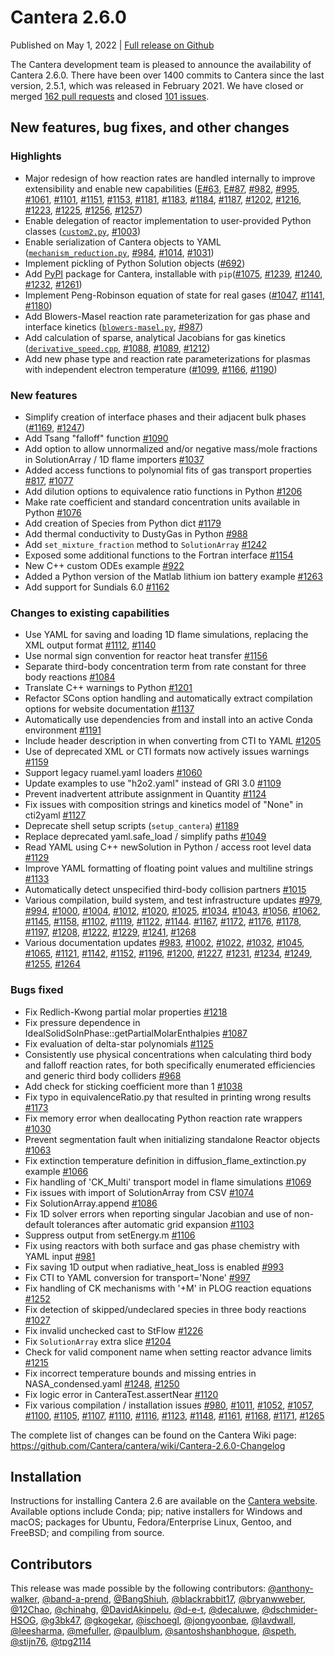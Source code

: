 <!--
.. title: Cantera 2.6.0
.. slug: v2.6.0
.. date: 2022-05-01
.. tags: 
.. category: 
.. link: 
.. description: 
.. type: text
-->

# Cantera 2.6.0

Published on May 1, 2022 | [Full release on Github](https://github.com/Cantera/cantera/releases/tag/v2.6.0)

The Cantera development team is pleased to announce the availability of Cantera 2.6.0. There have been over 1400 commits to Cantera since the last version, 2.5.1, which was released in February 2021. We have closed or merged [162 pull requests](https://github.com/Cantera/cantera/pulls?q=is%3Apr+merged%3A2021-02-13..2022-05-01+is%3Aclosed) and closed [101 issues](https://github.com/Cantera/cantera/issues?page=4&q=is%3Aissue+closed%3A2021-02-13..2022-05-01+is%3Aclosed).

## New features, bug fixes, and other changes

### Highlights
- Major redesign of how reaction rates are handled internally to improve extensibility and enable new capabilities ([E#63](https://github.com/Cantera/enhancements/issues/63), [E#87](https://github.com/Cantera/enhancements/issues/87), [#982](https://github.com/Cantera/cantera/pull/982), [#995](https://github.com/Cantera/cantera/pull/995), [#1061](https://github.com/Cantera/cantera/pull/1061), [#1101](https://github.com/Cantera/cantera/pull/1101), [#1151](https://github.com/Cantera/cantera/pull/1151), [#1153](https://github.com/Cantera/cantera/pull/1153), [#1181](https://github.com/Cantera/cantera/pull/1181), [#1183](https://github.com/Cantera/cantera/pull/1183), [#1184](https://github.com/Cantera/cantera/pull/1184), [#1187](https://github.com/Cantera/cantera/pull/1187), [#1202](https://github.com/Cantera/cantera/pull/1202), [#1216](https://github.com/Cantera/cantera/pull/1216), [#1223](https://github.com/Cantera/cantera/pull/1223), [#1225](https://github.com/Cantera/cantera/pull/1225), [#1256](https://github.com/Cantera/cantera/pull/1256), [#1257](https://github.com/Cantera/cantera/pull/1257))
- Enable delegation of reactor implementation to user-provided Python classes ([`custom2.py`](https://github.com/Cantera/cantera/blob/main/interfaces/cython/cantera/examples/reactors/custom2.py), [#1003](https://github.com/Cantera/cantera/pull/1003))
- Enable serialization of Cantera objects to YAML ([`mechanism_reduction.py`](https://github.com/Cantera/cantera/blob/main/interfaces/cython/cantera/examples/kinetics/mechanism_reduction.py), [#984](https://github.com/Cantera/cantera/pull/984), [#1014](https://github.com/Cantera/cantera/pull/1014), [#1031](https://github.com/Cantera/cantera/pull/1031))
- Implement pickling of Python Solution objects ([#692](https://github.com/Cantera/cantera/pull/692))
- Add [PyPI](https://pypi.org/project/Cantera/) package for Cantera, installable with `pip`([#1075](https://github.com/Cantera/cantera/pull/1075), [#1239](https://github.com/Cantera/cantera/pull/1239), [#1240](https://github.com/Cantera/cantera/pull/1240), [#1232](https://github.com/Cantera/cantera/pull/1232), [#1261](https://github.com/Cantera/cantera/pull/1261))
- Implement Peng-Robinson equation of state for real gases ([#1047](https://github.com/Cantera/cantera/pull/1047), [#1141](https://github.com/Cantera/cantera/pull/1141), [#1180](https://github.com/Cantera/cantera/pull/1180))
- Add Blowers-Masel reaction rate parameterization for gas phase and interface kinetics ([`blowers-masel.py`](https://github.com/Cantera/cantera/blob/main/interfaces/cython/cantera/examples/kinetics/blowers_masel.py), [#987](https://github.com/Cantera/cantera/pull/987))
- Add calculation of sparse, analytical Jacobians for gas kinetics ([`derivative_speed.cpp`](https://github.com/Cantera/cantera/blob/main/samples/cxx/jacobian/derivative_speed.cpp), [#1088](https://github.com/Cantera/cantera/pull/1088), [#1089](https://github.com/Cantera/cantera/pull/1089), [#1212](https://github.com/Cantera/cantera/pull/1212))
- Add new phase type and reaction rate parameterizations for plasmas with independent electron temperature ([#1099](https://github.com/Cantera/cantera/pull/1099), [#1166](https://github.com/Cantera/cantera/pull/1166), [#1190](https://github.com/Cantera/cantera/pull/1190))

### New features
- Simplify creation of interface phases and their adjacent bulk phases ([#1169](https://github.com/Cantera/cantera/pull/1169), [#1247](https://github.com/Cantera/cantera/pull/1247))
- Add Tsang "falloff" function [#1090](https://github.com/Cantera/cantera/pull/1090)
- Add option to allow unnormalized and/or negative mass/mole fractions in SolutionArray / 1D flame importers  [#1037](https://github.com/Cantera/cantera/pull/1037)
- Added access functions to polynomial fits of gas transport properties [#817](https://github.com/Cantera/cantera/pull/817), [#1077](https://github.com/Cantera/cantera/pull/1077)
- Add dilution options to equivalence ratio functions in Python [#1206](https://github.com/Cantera/cantera/pull/1206)
- Make rate coefficient and standard concentration units available in Python [#1076](https://github.com/Cantera/cantera/pull/1076)
- Add creation of Species from Python dict [#1179](https://github.com/Cantera/cantera/pull/1179)
- Add thermal conductivity to DustyGas in Python [#988](https://github.com/Cantera/cantera/pull/988)
- Add `set_mixture_fraction` method to `SolutionArray` [#1242](https://github.com/Cantera/cantera/pull/1242)
- Exposed some additional functions to the Fortran interface [#1154](https://github.com/Cantera/cantera/pull/1154)
- New C++ custom ODEs example [#922](https://github.com/Cantera/cantera/pull/922)
- Added a Python version of the Matlab lithium ion battery example [#1263](https://github.com/Cantera/cantera/pull/1263)
- Add support for Sundials 6.0 [#1162](https://github.com/Cantera/cantera/pull/1162)

### Changes to existing capabilities
- Use YAML for saving and loading 1D flame simulations, replacing the XML output format [#1112](https://github.com/Cantera/cantera/pull/1112), [#1140](https://github.com/Cantera/cantera/pull/1140)
- Use normal sign convention for reactor heat transfer [#1156](https://github.com/Cantera/cantera/pull/1156)
- Separate third-body concentration term from rate constant for three body reactions [#1084](https://github.com/Cantera/cantera/pull/1084)
- Translate C++ warnings to Python [#1201](https://github.com/Cantera/cantera/pull/1201)
- Refactor SCons option handling and automatically extract compilation options for website documentation [#1137](https://github.com/Cantera/cantera/pull/1137)
- Automatically use dependencies from and install into an active Conda environment [#1191](https://github.com/Cantera/cantera/pull/1191)
- Include header description in when converting from CTI to YAML [#1205](https://github.com/Cantera/cantera/pull/1205)
- Use of deprecated XML or CTI formats now actively issues warnings [#1159](https://github.com/Cantera/cantera/pull/1159)
- Support legacy ruamel.yaml loaders [#1060](https://github.com/Cantera/cantera/pull/1060)
- Update examples to use "h2o2.yaml" instead of GRI 3.0 [#1109](https://github.com/Cantera/cantera/pull/1109)
- Prevent inadvertent attribute assignment in Quantity [#1124](https://github.com/Cantera/cantera/pull/1124)
- Fix issues with composition strings and kinetics model of "None" in cti2yaml [#1127](https://github.com/Cantera/cantera/pull/1127)
- Deprecate shell setup scripts (`setup_cantera`) [#1189](https://github.com/Cantera/cantera/pull/1189)
- Replace deprecated yaml.safe_load / simplify paths [#1049](https://github.com/Cantera/cantera/pull/1049)
- Read YAML using C++ newSolution in Python / access root level data [#1129](https://github.com/Cantera/cantera/pull/1129)
- Improve YAML formatting of floating point values and multiline strings [#1133](https://github.com/Cantera/cantera/pull/1133)
- Automatically detect unspecified third-body collision partners [#1015](https://github.com/Cantera/cantera/pull/1015)
- Various compilation, build system, and test infrastructure updates [#979](https://github.com/Cantera/cantera/pull/979), [#994](https://github.com/Cantera/cantera/pull/994), [#1000](https://github.com/Cantera/cantera/pull/1000), [#1004](https://github.com/Cantera/cantera/pull/1004), [#1012](https://github.com/Cantera/cantera/pull/1012), [#1020](https://github.com/Cantera/cantera/pull/1020), [#1025](https://github.com/Cantera/cantera/pull/1025), [#1034](https://github.com/Cantera/cantera/pull/1034), [#1043](https://github.com/Cantera/cantera/pull/1043), [#1056](https://github.com/Cantera/cantera/pull/1056), [#1062](https://github.com/Cantera/cantera/pull/1062), [#1145](https://github.com/Cantera/cantera/pull/1145), [#1158](https://github.com/Cantera/cantera/pull/1158), [#1102](https://github.com/Cantera/cantera/pull/1102), [#1119](https://github.com/Cantera/cantera/pull/1119), [#1122](https://github.com/Cantera/cantera/pull/1122), [#1144](https://github.com/Cantera/cantera/pull/1144). [#1167](https://github.com/Cantera/cantera/pull/1167), [#1172](https://github.com/Cantera/cantera/pull/1172), [#1176](https://github.com/Cantera/cantera/pull/1176), [#1178](https://github.com/Cantera/cantera/pull/1178), [#1197](https://github.com/Cantera/cantera/pull/1197), [#1208](https://github.com/Cantera/cantera/pull/1208), [#1222](https://github.com/Cantera/cantera/pull/1222), [#1229](https://github.com/Cantera/cantera/pull/1229), [#1241](https://github.com/Cantera/cantera/pull/1241), [#1268](https://github.com/Cantera/cantera/pull/1268)
- Various documentation updates [#983](https://github.com/Cantera/cantera/pull/983), [#1002](https://github.com/Cantera/cantera/pull/1002), [#1022](https://github.com/Cantera/cantera/pull/1022), [#1032](https://github.com/Cantera/cantera/pull/1032), [#1045](https://github.com/Cantera/cantera/pull/1045), [#1065](https://github.com/Cantera/cantera/pull/1065), [#1121](https://github.com/Cantera/cantera/pull/1121), [#1142](https://github.com/Cantera/cantera/pull/1142), [#1152](https://github.com/Cantera/cantera/pull/1152), [#1196](https://github.com/Cantera/cantera/pull/1196), [#1200](https://github.com/Cantera/cantera/pull/1200), [#1227](https://github.com/Cantera/cantera/pull/1227), [#1231](https://github.com/Cantera/cantera/pull/1231), [#1234](https://github.com/Cantera/cantera/pull/1234), [#1249](https://github.com/Cantera/cantera/pull/1249), [#1255](https://github.com/Cantera/cantera/pull/1255), [#1264](https://github.com/Cantera/cantera/pull/1264)

### Bugs fixed
- Fix Redlich-Kwong partial molar properties [#1218](https://github.com/Cantera/cantera/pull/1218)
- Fix pressure dependence in IdealSolidSolnPhase::getPartialMolarEnthalpies [#1087](https://github.com/Cantera/cantera/pull/1087)
- Fix evaluation of delta-star polynomials [#1125](https://github.com/Cantera/cantera/pull/1125)
- Consistently use physical concentrations when calculating third body and falloff reaction rates, for both specifically enumerated efficiencies and generic third body colliders [#968](https://github.com/Cantera/cantera/pull/968)
- Add check for sticking coefficient more than 1 [#1038](https://github.com/Cantera/cantera/pull/1038)
- Fix typo in equivalenceRatio.py that resulted in printing wrong results [#1173](https://github.com/Cantera/cantera/pull/1173)
- Fix memory error when deallocating Python reaction rate wrappers [#1030](https://github.com/Cantera/cantera/pull/1030)
- Prevent segmentation fault when initializing standalone Reactor objects [#1063](https://github.com/Cantera/cantera/pull/1063)
- Fix extinction temperature definition in diffusion_flame_extinction.py example [#1066](https://github.com/Cantera/cantera/pull/1066)
- Fix handling of 'CK_Multi' transport model in flame simulations [#1069](https://github.com/Cantera/cantera/pull/1069)
- Fix issues with import of SolutionArray from CSV [#1074](https://github.com/Cantera/cantera/pull/1074)
- Fix SolutionArray.append [#1086](https://github.com/Cantera/cantera/pull/1086)
- Fix 1D solver errors when reporting singular Jacobian and use of non-default tolerances after automatic grid expansion [#1103](https://github.com/Cantera/cantera/pull/1103)
- Suppress output from setEnergy.m [#1106](https://github.com/Cantera/cantera/pull/1106)
- Fix using reactors with both surface and gas phase chemistry with YAML input [#981](https://github.com/Cantera/cantera/pull/981)
- Fix saving 1D output when radiative_heat_loss is enabled [#993](https://github.com/Cantera/cantera/pull/993)
- Fix CTI to YAML conversion for transport='None' [#997](https://github.com/Cantera/cantera/pull/997)
- Fix handling of CK mechanisms with '+M' in PLOG reaction equations [#1252](https://github.com/Cantera/cantera/pull/1252)
- Fix detection of skipped/undeclared species in three body reactions [#1027](https://github.com/Cantera/cantera/pull/1027) 
- Fix invalid unchecked cast to StFlow [#1226](https://github.com/Cantera/cantera/pull/1226)
- Fix `SolutionArray` extra slice [#1204](https://github.com/Cantera/cantera/pull/1204)
- Check for valid component name when setting reactor advance limits [#1215](https://github.com/Cantera/cantera/pull/1215)
- Fix incorrect temperature bounds and missing entries in NASA_condensed.yaml [#1248](https://github.com/Cantera/cantera/pull/1248), [#1250](https://github.com/Cantera/cantera/pull/1250)
- Fix logic error in CanteraTest.assertNear [#1120](https://github.com/Cantera/cantera/pull/1120)
- Fix various compilation / installation issues [#980](https://github.com/Cantera/cantera/pull/980), [#1011](https://github.com/Cantera/cantera/pull/1011), [#1052](https://github.com/Cantera/cantera/pull/1052), [#1057](https://github.com/Cantera/cantera/pull/1057), [#1100](https://github.com/Cantera/cantera/pull/1100), [#1105](https://github.com/Cantera/cantera/pull/1105), [#1107](https://github.com/Cantera/cantera/pull/1107), [#1110](https://github.com/Cantera/cantera/pull/1110), [#1116](https://github.com/Cantera/cantera/pull/1116), [#1123](https://github.com/Cantera/cantera/pull/1123), [#1148](https://github.com/Cantera/cantera/pull/1148), [#1161](https://github.com/Cantera/cantera/pull/1161), [#1168](https://github.com/Cantera/cantera/pull/1168), [#1171](https://github.com/Cantera/cantera/pull/1171), [#1265](https://github.com/Cantera/cantera/pull/1265)

The complete list of changes can be found on the Cantera Wiki page: https://github.com/Cantera/cantera/wiki/Cantera-2.6.0-Changelog

## Installation

Instructions for installing Cantera 2.6 are available on the [Cantera website](https://cantera.org/install/index.html). Available options include Conda; pip; native installers for Windows and macOS; packages for Ubuntu, Fedora/Enterprise Linux, Gentoo, and FreeBSD; and compiling from source.

## Contributors
This release was made possible by the following contributors: [@anthony-walker](https://github.com/anthony-walker), [@band-a-prend](https://github.com/band-a-prend), [@BangShiuh](https://github.com/BangShiuh), [@blackrabbit17](https://github.com/blackrabbit17), [@bryanwweber](https://github.com/bryanwweber), [@12Chao](https://github.com/12Chao), [@chinahg](https://github.com/chinahg), [@DavidAkinpelu](https://github.com/DavidAkinpelu), [@d-e-t](https://github.com/d-e-t), [@decaluwe](https://github.com/decaluwe), [@dschmider-HSOG](https://github.com/Cantera/cantera/commits?author=dschmider-HSOG), [@g3bk47](https://github.com/g3bk47), [@gkogekar](https://github.com/gkogekar), [@ischoegl](https://github.com/ischoegl), [@jongyoonbae](https://github.com/jongyoonbae), [@lavdwall](https://github.com/lavdwall), [@leesharma](https://github.com/leesharma), [@mefuller](https://github.com/mefuller), [@paulblum](https://github.com/paulblum), [@santoshshanbhogue](https://github.com/santoshshanbhogue), [@speth](https://github.com/speth), [@stijn76](https://github.com/stijn76), [@tpg2114](https://github.com/tpg2114)
